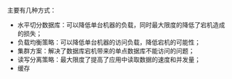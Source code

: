 主要有几种方式：

* 水平切分数据库：可以降低单台机器的负载，同时最大限度的降低了宕机造成的损失；
* 负载均衡策略：可以降低单台机器的访问负载，降低宕机的可能性；
* 集群方案：解决了数据库宕机带来的单点数据库不能访问的问题；
* 读写分离策略：最大限度了提高了应用中读取数据的速度和并发量；
* 缓存



